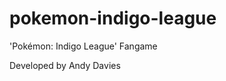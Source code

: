 pokemon-indigo-league
=====================

'Pokémon: Indigo League' Fangame

Developed by Andy Davies
